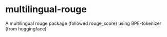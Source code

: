 # multilingual-rouge
A multilingual rouge package (followed rouge_score) using BPE-tokenizer (from huggingface)
